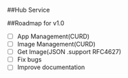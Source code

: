 ##Hub Service

##Roadmap for v1.0
- [ ] App Management(CURD)
- [ ] Image Management(CURD)
- [ ] Get Image(JSON .support RFC4627)
- [ ] Fix bugs
- [ ] Improve documentation
